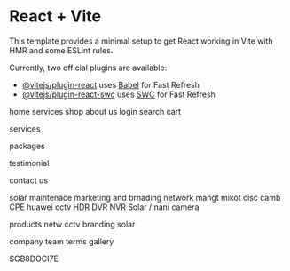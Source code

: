 # React + Vite

This template provides a minimal setup to get React working in Vite with HMR and some ESLint rules.

Currently, two official plugins are available:

- [@vitejs/plugin-react](https://github.com/vitejs/vite-plugin-react/blob/main/packages/plugin-react/README.md) uses [Babel](https://babeljs.io/) for Fast Refresh
- [@vitejs/plugin-react-swc](https://github.com/vitejs/vite-plugin-react-swc) uses [SWC](https://swc.rs/) for Fast Refresh


home
services
shop
about us
login
search
cart


services

packages

testimonial

contact us


solar maintenace
marketing and brnading
network mangt
    mikot
    cisc
    camb
    CPE
    huawei
cctv 
    HDR
    DVR
    NVR
    Solar / nani camera

products
    netw
    cctv
    branding
    solar

company
team 
terms
gallery

SGB8DOCI7E